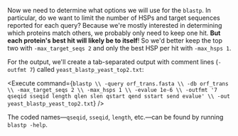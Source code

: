 <script>
import Link from "$components/Link.svelte";
import Image from "$components/Image.svelte";
import Execute from "$components/Execute.svelte";
</script>

Now we need to determine what options we will use for the `blastp`. In particular, do we want to limit the number of HSPs and target sequences reported for each query? Because we're mostly interested in determining which proteins match others, we probably only need to keep one hit. **But each protein's best hit will likely be to itself**! So we'd better keep the top two with `-max_target_seqs 2` and only the best HSP per hit with `-max_hsps 1`.

For the output, we'll create a tab-separated output with comment lines (`-outfmt 7`) called `yeast_blastp_yeast_top2.txt`:

<Execute command={`blastp \\ -query orf_trans.fasta \\ -db orf_trans \\ -max_target_seqs 2 \\ -max_hsps 1 \\ -evalue 1e-6 \\ -outfmt '7 qseqid sseqid length qlen slen qstart qend sstart send evalue' \\ -out yeast_blastp_yeast_top2.txt`} />

The coded names&mdash;`qseqid`, `sseqid`, `length`, etc.&mdash;can be found by running `blastp -help`.
